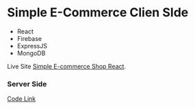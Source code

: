 # Simple E-Commerce Clien SIde

- React
- Firebase
- ExpressJS
- MongoDB

Live Site [Simple E-commerce Shop React](https://simple-ecommerce-asaduzzaman599.netlify.app/).


### Server Side
[Code Link](https://github.com/asaduzzaman599/simple-e-commerce-server-express-mongodb)

